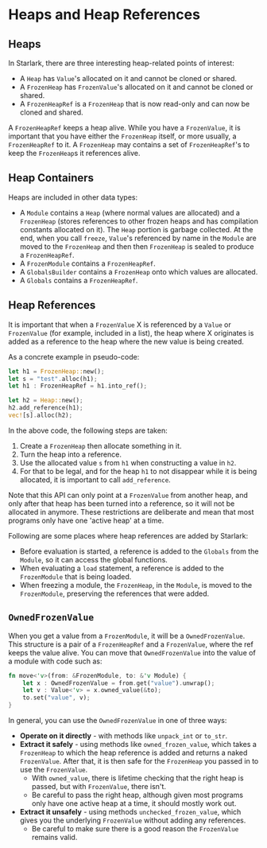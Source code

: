# Heaps and Heap References

## Heaps

In Starlark, there are three interesting heap-related points of interest:

* A `Heap` has `Value`'s allocated on it and cannot be cloned or shared.
* A `FrozenHeap` has `FrozenValue`'s allocated on it and cannot be cloned or shared.
* A `FrozenHeapRef` is a `FrozenHeap` that is now read-only and can now be cloned and shared.

A `FrozenHeapRef` keeps a heap alive. While you have a `FrozenValue`, it is important that you have either the `FrozenHeap` itself, or more usually, a `FrozenHeapRef` to it. A `FrozenHeap` may contains a set of `FrozenHeapRef`'s to keep the `FrozenHeap`s it references alive.

## Heap Containers

Heaps are included in other data types:

* A `Module` contains a `Heap` (where normal values are allocated) and a `FrozenHeap` (stores references to other frozen heaps and has compilation constants allocated on it). The `Heap` portion is garbage collected. At the end, when you call `freeze`, `Value`'s referenced by name in the `Module` are moved to the `FrozenHeap` and then then `FrozenHeap` is sealed to produce a `FrozenHeapRef`.
* A `FrozenModule` contains a `FrozenHeapRef`.
* A `GlobalsBuilder` contains a `FrozenHeap` onto which values are allocated.
* A `Globals` contains a `FrozenHeapRef`.

## Heap References

It is important that when a `FrozenValue` X is referenced by a `Value` or `FrozenValue` (for example, included in a list), the heap where X originates is added as a reference to the heap where the new value is being created.

As a concrete example in pseudo-code:

```rust
let h1 = FrozenHeap::new();
let s = "test".alloc(h1);
let h1 : FrozenHeapRef = h1.into_ref();

let h2 = Heap::new();
h2.add_reference(h1);
vec![s].alloc(h2);
```

In the above code, the following steps are taken:

1. Create a `FrozenHeap` then allocate something in it.
1. Turn the heap into a reference.
1. Use the allocated value `s` from `h1` when constructing a value in `h2`.
1. For that to be legal, and for the heap `h1` to not disappear while it is being allocated, it is important to call `add_reference`.

Note that this API can only point at a `FrozenValue` from another heap, and only after that heap has been turned into a reference, so it will not be allocated in anymore. These restrictions are deliberate and mean that most programs only have one 'active heap' at a time.

Following are some places where heap references are added by Starlark:

* Before evaluation is started, a reference is added to the `Globals` from the `Module`, so it can access the global functions.
* When evaluating a `load` statement, a reference is added to the `FrozenModule` that is being loaded.
* When freezing a module, the `FrozenHeap`, in the `Module`, is moved to the `FrozenModule`, preserving the references that were added.

## `OwnedFrozenValue`

When you get a value from a `FrozenModule`, it will be a `OwnedFrozenValue`. This structure is a pair of a `FrozenHeapRef` and a `FrozenValue`, where the ref keeps the value alive. You can move that `OwnedFrozenValue` into the value of a module with code such as:

```rust
fn move<'v>(from: &FrozenModule, to: &'v Module) {
    let x : OwnedFrozenValue = from.get("value").unwrap();
    let v : Value<'v> = x.owned_value(&to);
    to.set("value", v);
}
```

In general, you can use the `OwnedFrozenValue` in one of three ways:

* **Operate on it directly** - with methods like `unpack_int` or `to_str`.
* **Extract it safely** - using methods like `owned_frozen_value`, which takes a `FrozenHeap` to which the heap reference is added and returns a naked `FrozenValue`. After that, it is then  safe for the `FrozenHeap` you passed in to use the `FrozenValue`.
  * With `owned_value`, there is lifetime checking that the right heap is passed, but with `FrozenValue`, there isn't.
  * Be careful to pass the right heap, although given most programs only have one active heap at a time, it should mostly work out.
* **Extract it unsafely** - using methods `unchecked_frozen_value`, which gives you the underlying `FrozenValue` without adding any references.
  * Be careful to make sure there is a good reason the `FrozenValue` remains valid.
